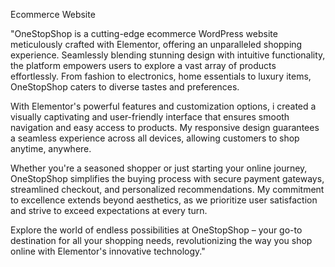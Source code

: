 Ecommerce Website

"OneStopShop is a cutting-edge ecommerce WordPress website meticulously crafted with Elementor, offering an unparalleled shopping experience. Seamlessly blending stunning design with intuitive functionality, the platform empowers users to explore a vast array of products effortlessly. From fashion to electronics, home essentials to luxury items, OneStopShop caters to diverse tastes and preferences.

With Elementor's powerful features and customization options, i created a visually captivating and user-friendly interface that ensures smooth navigation and easy access to products. My responsive design guarantees a seamless experience across all devices, allowing customers to shop anytime, anywhere.

Whether you're a seasoned shopper or just starting your online journey, OneStopShop simplifies the buying process with secure payment gateways, streamlined checkout, and personalized recommendations. My commitment to excellence extends beyond aesthetics, as we prioritize user satisfaction and strive to exceed expectations at every turn.

Explore the world of endless possibilities at OneStopShop – your go-to destination for all your shopping needs, revolutionizing the way you shop online with Elementor's innovative technology."
